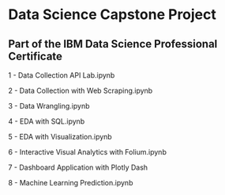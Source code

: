 # Data Science Capstone Project

## Part of the IBM Data Science Professional Certificate

1 - Data Collection API Lab.ipynb

2 - Data Collection with Web Scraping.ipynb

3 - Data Wrangling.ipynb

4 - EDA with SQL.ipynb

5 - EDA with Visualization.ipynb

6 - Interactive Visual Analytics with Folium.ipynb

7 - Dashboard Application with Plotly Dash

8 - Machine Learning Prediction.ipynb
